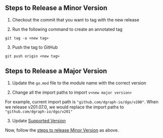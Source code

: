 ## Steps to Release a Minor Version

1. Checkout the commit that you want to tag with the new release

2. Run the following command to create an annotated tag

```
git tag -a <new tag>
```

3. Push the tag to GitHub

```
git push origin <new tag>
```

## Steps to Release a Major Version

1. Update the `go.mod` file to the module name with the correct version

2. Change all the import paths to import `v<new major version>`

For example, current import path is `"github.com/dgraph-io/dgo/v200"`.
When we release v201.07.0, we would replace the import paths to `"github.com/dgraph-io/dgo/v201"`

3. Update [Supported Version](https://github.com/dgraph-io/dgo/#supported-versions)

Now, follow the [steps to release Minor Version](#steps-to-release-a-minor-version) as above.
